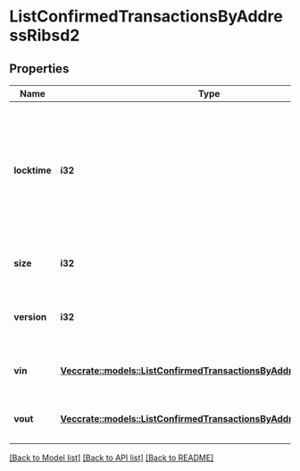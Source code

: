 # ListConfirmedTransactionsByAddressRibsd2

## Properties

Name | Type | Description | Notes
------------ | ------------- | ------------- | -------------
**locktime** | **i32** | Represents the locktime on the transaction on the specific blockchain, i.e. the blockheight at which the transaction is valid. | 
**size** | **i32** | Represents the total size of this transaction. | 
**version** | **i32** | Represents the transaction's version number. | 
**vin** | [**Vec<crate::models::ListConfirmedTransactionsByAddressRibsd2Vin>**](ListConfirmedTransactionsByAddressRIBSD2_vin.md) | Represents the transaction inputs. | 
**vout** | [**Vec<crate::models::ListConfirmedTransactionsByAddressRibsd2Vout>**](ListConfirmedTransactionsByAddressRIBSD2_vout.md) | Represents the transaction outputs. | 

[[Back to Model list]](../README.md#documentation-for-models) [[Back to API list]](../README.md#documentation-for-api-endpoints) [[Back to README]](../README.md)


